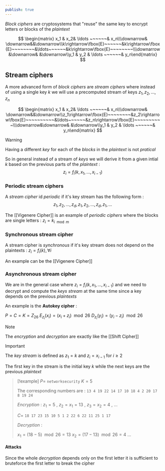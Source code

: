 ```yaml
---
publish: true
---
```

*Block ciphers* are cryptosystems that "reuse" the same key to encrypt letters or blocks of the *plaintext*

$$
\begin{matrix} x_1 & x_2& \ldots ~~~~~~& x_n\\\downarrow& \downarrow&&\downarrow\\k\rightarrow\fbox{E}~~~~~~&k\rightarrow\fbox{E}~~~~~~~~&\ldots~~~~~~&k\rightarrow\fbox{E}~~~~~~~~\\\downarrow&\downarrow& &\downarrow\\y_1 & y_2 & \ldots ~~~~~~& y_n\end{matrix}
$$

## Stream ciphers

A more advanced form of *block ciphers* are *stream ciphers* where instead of using a single key $k$ we will use a precomputed stream of keys $z_1,z_2, \dots, z_n$

$$
\begin{matrix} x_1 & x_2& \ldots ~~~~~~& x_n\\\downarrow& \downarrow&&\downarrow\\z_1\rightarrow\fbox{E}~~~~~~~~&z_2\rightarrow\fbox{E}~~~~~~~~~~&\ldots~~~~~~&z_n\rightarrow\fbox{E}~~~~~~~~~~\\\downarrow&\downarrow& &\downarrow\\y_1 & y_2 & \ldots ~~~~~~& y_n\end{matrix}
$$

>[!warning] 
>Having a different *key* for each of the *blocks* in the *plaintext* is not *pratical*

So in general instead of a stream of *keys* we will derive it from a given intial $k$ based on the previous parts of the *plaintext* : 
$$
z_i = f_i(k, x_1, \dots , x_{i-1})
$$
### Periodic stream ciphers
A *stream cipher* id *periodic* if it's key stream has the following form : 
$$
z_1,z_2,\dots, z_d, z_1,z_2,\dots,z_d,z_1,\dots
$$

The [[Vigenere Cipher]] is an example of *periodic ciphers* where the blocks are single letters : $z_i = k_{i \mod{m}}$

### Synchronous stream cipher

A stream cipher is *synchronous* if it's key stream does not depend on the plaintexts : $z_i = f_i(k) , \forall i$

An example can be the [[Vigenere Cipher]]

### Asynchronous stream cipher

We are in the general case where $z_i = f_i(k,x_1,\dots,x_{i-1})$ and we need to decrypt and compute the *keys stream* at the same time since a key depends on the previous *plaintexts*

An example is the **Autokey cipher** :

$P=C=K=Z_{26}$
$E_{z_i}(x_i) = (x_i + z_i)\mod{26}$
$D_{z_i}(y_i) = (y_i -z_i)\mod{26}$ 

>[!note] 
>The *encryption* and *decryption* are exactly like the [[Shift Cipher]]

>[!important] 
>The *key stream* is defined as $z_1 = k$ and $z_i = x_{i-1}$ for $i\ge 2$
>
>The first key in the stream is the initial key $k$ while the next keys are the previous *plaintext*

>[!example] 
>$P =$ `networksecurity`
>$K = 5$  
>
>The corresponding numbers are : 
>`13 4 19 22 14 17 10 18 4 2 20 17 8 19 24`
>
>*Encryption* : 
>$z_1 = 5$ , $z_2 = x_1 = 13$ , $z_3 = x_2 = 4$ , $\dots$ 
>
>$C =$ `18 17 23 15 10 5 1 2 22 6 22 11 25 1 17`
>
>*Decryption* : 
>
>$x_1= (18 - 5)\mod{26} = 13$
>$x_2 = (17 -13)\mod{26} = 4$
>$\dots$
>

#### Attacks

Since the whole *decryption* depends only on the first letter it is sufficient to bruteforce the first letter to break the cipher


